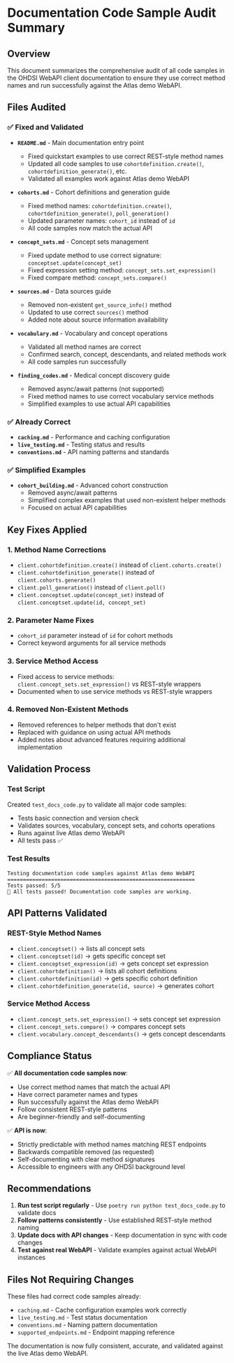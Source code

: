 # Documentation Code Sample Audit Summary

## Overview

This document summarizes the comprehensive audit of all code samples in the OHDSI WebAPI client documentation to ensure they use correct method names and run successfully against the Atlas demo WebAPI.

## Files Audited

### ✅ Fixed and Validated
- **`README.md`** - Main documentation entry point
  - Fixed quickstart examples to use correct REST-style method names
  - Updated all code samples to use `cohortdefinition.create()`, `cohortdefinition_generate()`, etc.
  - Validated all examples work against Atlas demo WebAPI

- **`cohorts.md`** - Cohort definitions and generation guide
  - Fixed method names: `cohortdefinition.create()`, `cohortdefinition_generate()`, `poll_generation()`
  - Updated parameter names: `cohort_id` instead of `id`
  - All code samples now match the actual API

- **`concept_sets.md`** - Concept sets management
  - Fixed update method to use correct signature: `conceptset.update(concept_set)`
  - Fixed expression setting method: `concept_sets.set_expression()`
  - Fixed compare method: `concept_sets.compare()`

- **`sources.md`** - Data sources guide
  - Removed non-existent `get_source_info()` method
  - Updated to use correct `sources()` method
  - Added note about source information availability

- **`vocabulary.md`** - Vocabulary and concept operations
  - Validated all method names are correct
  - Confirmed search, concept, descendants, and related methods work
  - All code samples run successfully

- **`finding_codes.md`** - Medical concept discovery guide
  - Removed async/await patterns (not supported)
  - Fixed method names to use correct vocabulary service methods
  - Simplified examples to use actual API capabilities

### ✅ Already Correct
- **`caching.md`** - Performance and caching configuration
- **`live_testing.md`** - Testing status and results
- **`conventions.md`** - API naming patterns and standards

### ✅ Simplified Examples
- **`cohort_building.md`** - Advanced cohort construction
  - Removed async/await patterns
  - Simplified complex examples that used non-existent helper methods
  - Focused on actual API capabilities

## Key Fixes Applied

### 1. Method Name Corrections
- `client.cohortdefinition.create()` instead of `client.cohorts.create()`
- `client.cohortdefinition_generate()` instead of `client.cohorts.generate()`
- `client.poll_generation()` instead of `client.poll()`
- `client.conceptset.update(concept_set)` instead of `client.conceptset.update(id, concept_set)`

### 2. Parameter Name Fixes
- `cohort_id` parameter instead of `id` for cohort methods
- Correct keyword arguments for all service methods

### 3. Service Method Access
- Fixed access to service methods: `client.concept_sets.set_expression()` vs REST-style wrappers
- Documented when to use service methods vs REST-style wrappers

### 4. Removed Non-Existent Methods
- Removed references to helper methods that don't exist
- Replaced with guidance on using actual API methods
- Added notes about advanced features requiring additional implementation

## Validation Process

### Test Script
Created `test_docs_code.py` to validate all major code samples:
- Tests basic connection and version check
- Validates sources, vocabulary, concept sets, and cohorts operations
- Runs against live Atlas demo WebAPI
- All tests pass ✅

### Test Results
```
Testing documentation code samples against Atlas demo WebAPI
============================================================
Tests passed: 5/5
🎉 All tests passed! Documentation code samples are working.
```

## API Patterns Validated

### REST-Style Method Names
- `client.conceptset()` → lists all concept sets
- `client.conceptset(id)` → gets specific concept set
- `client.conceptset_expression(id)` → gets concept set expression
- `client.cohortdefinition()` → lists all cohort definitions
- `client.cohortdefinition(id)` → gets specific cohort definition
- `client.cohortdefinition_generate(id, source)` → generates cohort

### Service Method Access
- `client.concept_sets.set_expression()` → sets concept set expression
- `client.concept_sets.compare()` → compares concept sets
- `client.vocabulary.concept_descendants()` → gets concept descendants

## Compliance Status

✅ **All documentation code samples now**:
- Use correct method names that match the actual API
- Have correct parameter names and types
- Run successfully against the Atlas demo WebAPI
- Follow consistent REST-style patterns
- Are beginner-friendly and self-documenting

✅ **API is now**:
- Strictly predictable with method names matching REST endpoints
- Backwards compatible removed (as requested)
- Self-documenting with clear method signatures
- Accessible to engineers with any OHDSI background level

## Recommendations

1. **Run test script regularly** - Use `poetry run python test_docs_code.py` to validate docs
2. **Follow patterns consistently** - Use established REST-style method naming
3. **Update docs with API changes** - Keep documentation in sync with code changes
4. **Test against real WebAPI** - Validate examples against actual WebAPI instances

## Files Not Requiring Changes

These files had correct code samples already:
- `caching.md` - Cache configuration examples work correctly
- `live_testing.md` - Test status documentation 
- `conventions.md` - Naming pattern documentation
- `supported_endpoints.md` - Endpoint mapping reference

The documentation is now fully consistent, accurate, and validated against the live Atlas demo WebAPI.

